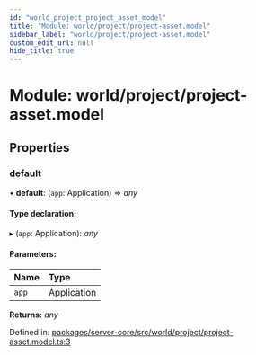 ```yaml
---
id: "world_project_project_asset_model"
title: "Module: world/project/project-asset.model"
sidebar_label: "world/project/project-asset.model"
custom_edit_url: null
hide_title: true
---
```


# Module: world/project/project-asset.model

## Properties

### default

• **default**: (`app`: Application) => *any*

#### Type declaration:

▸ (`app`: Application): *any*

#### Parameters:

Name | Type |
:------ | :------ |
`app` | Application |

**Returns:** *any*

Defined in: [packages/server-core/src/world/project/project-asset.model.ts:3](https://github.com/xr3ngine/xr3ngine/blob/a16a45d7e/packages/server-core/src/world/project/project-asset.model.ts#L3)
